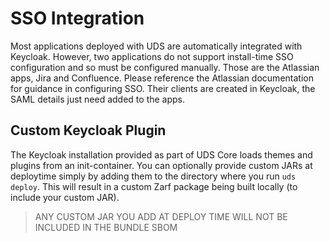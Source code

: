 # SSO Integration

Most applications deployed with UDS are automatically integrated with Keycloak. However, two applications do not support install-time SSO configuration and so must be configured manually. Those are the Atlassian apps, Jira and Confluence. Please reference the Atlassian documentation for guidance in configuring SSO. Their clients are created in Keycloak, the SAML details just need added to the apps.

## Custom Keycloak Plugin
The Keycloak installation provided as part of UDS Core loads themes and plugins from an init-container. You can optionally provide custom JARs at deploytime simply by adding them to the directory where you run `uds deploy`. This will result in a custom Zarf package being built locally (to include your custom JAR).

> ANY CUSTOM JAR YOU ADD AT DEPLOY TIME WILL NOT BE INCLUDED IN THE BUNDLE SBOM
